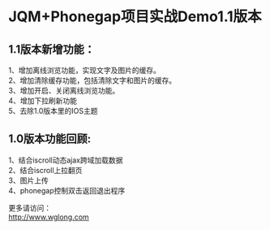 JQM+Phonegap项目实战Demo1.1版本
================

1.1版本新增功能：
--------------
1、增加离线浏览功能，实现文字及图片的缓存。  
2、增加清除缓存功能，包括清除文字和图片的缓存。  
3、增加开启、关闭离线浏览功能。  
4、增加下拉刷新功能  
5、去除1.0版本里的IOS主题  


1.0版本功能回顾:
-----------------
1、结合iscroll动态ajax跨域加载数据  
2、结合iscroll上拉翻页  
3、图片上传  
4、phonegap控制双击返回退出程序  


更多请访问：  
http://www.wglong.com
